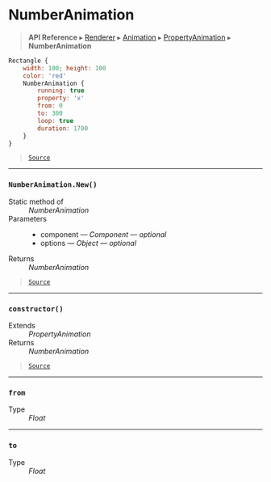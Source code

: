 # NumberAnimation

> **API Reference** ▸ [Renderer](/api/renderer.md) ▸ [Animation](/api/renderer-animation.md) ▸ [PropertyAnimation](/api/renderer-propertyanimation.md) ▸ **NumberAnimation**

<!-- toc -->
```javascript
Rectangle {
    width: 100; height: 100
    color: 'red'
    NumberAnimation {
        running: true
        property: 'x'
        from: 0
        to: 300
        loop: true
        duration: 1700
    }
}
```


> [`Source`](https://github.com/Neft-io/neft/blob/f9c128ccb37aa79380c961e878cd76ec9e79c99e/src/renderer/types/extensions/animation/types/property/types/number.litcoffee)


* * * 

### `NumberAnimation.New()`

<dl><dt>Static method of</dt><dd><i>NumberAnimation</i></dd><dt>Parameters</dt><dd><ul><li>component — <i>Component</i> — <i>optional</i></li><li>options — <i>Object</i> — <i>optional</i></li></ul></dd><dt>Returns</dt><dd><i>NumberAnimation</i></dd></dl>


> [`Source`](https://github.com/Neft-io/neft/blob/f9c128ccb37aa79380c961e878cd76ec9e79c99e/src/renderer/types/extensions/animation/types/property/types/number.litcoffee#numberanimation-numberanimationnewcomponent-component-object-options)


* * * 

### `constructor()`

<dl><dt>Extends</dt><dd><i>PropertyAnimation</i></dd><dt>Returns</dt><dd><i>NumberAnimation</i></dd></dl>


> [`Source`](https://github.com/Neft-io/neft/blob/f9c128ccb37aa79380c961e878cd76ec9e79c99e/src/renderer/types/extensions/animation/types/property/types/number.litcoffee#numberanimation-numberanimationconstructor--propertyanimation)


* * * 

### `from`

<dl><dt>Type</dt><dd><i>Float</i></dd></dl>


* * * 

### `to`

<dl><dt>Type</dt><dd><i>Float</i></dd></dl>

